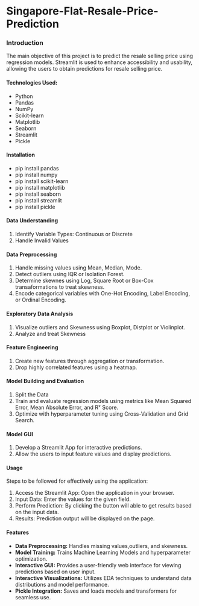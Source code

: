 # Singapore-Flat-Resale-Price-Prediction
### **Introduction**
  The main objective of this project is to predict the resale selling price using regression models. Streamlit is used to enhance accessibility and usability, allowing the users to obtain predictions for resale selling price. 
#### Technologies Used:
* Python
* Pandas
* NumPy
* Scikit-learn
* Matplotlib
* Seaborn
* Streamlit
* Pickle
#### Installation
* pip install pandas
* pip install numpy
* pip install scikit-learn
* pip install matplotlib
* pip install seaborn
* pip install streamlit
* pip install pickle
#### Data Understanding
1. Identify Variable Types: Continuous or Discrete
2. Handle Invalid Values
#### Data Preprocessing
1. Handle missing values using Mean, Median, Mode.
2. Detect outliers using IQR or Isolation Forest.
3. Determine skewnes using Log, Square Root or Box-Cox transaformations to treat skewness.
4. Encode categorical variables with One-Hot Encoding, Label Encoding, or Ordinal Encoding.
#### Exploratory Data Analysis
1. Visualize outliers and Skewness using Boxplot, Distplot or Violinplot. 
2. Analyze and treat Skewness
#### Feature Engineering
1. Create new features through aggregation or transformation.
2. Drop highly correlated features using a heatmap.
#### Model Building and Evaluation
1. Split the Data
2. Train and evaluate regression models using metrics like Mean Squared Error, Mean Absolute Error, and R² Score.
4. Optimize with hyperparameter tuning using Cross-Validation and Grid Search.
#### Model GUI
1. Develop a Streamlit App for interactive predictions.
2. Allow the users to input feature values and display predictions.
#### Usage
Steps to be followed for effectively using the application:
1. Access the Streamlit App: Open the application in your browser.
2. Input Data: Enter the values for the given field.
3. Perform Prediction: By clicking the button will able to get results based on the input data.
4. Results: Prediction output will be displayed on the page.
#### Features
- **Data Preprocessing:** Handles missing values,outliers, and skewness.
- **Model Training:** Trains Machine Learning Models and hyperparameter optimization.
- **Interactive GUI:** Provides a user-friendly web interface for viewing predictions based on user input.
- **Interactive Visualizations:** Utilizes EDA techniques to understand data distributions and model performance.
- **Pickle Integration:** Saves and loads models and transformers for seamless use.
